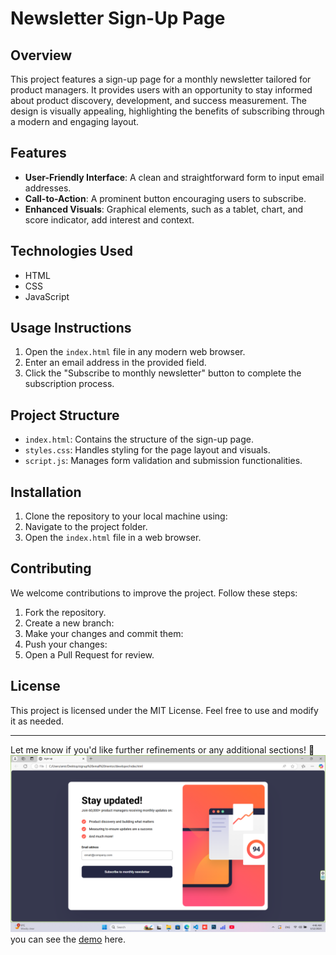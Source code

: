 # Newsletter Sign-Up Page

## Overview

This project features a sign-up page for a monthly newsletter tailored for product managers. It provides users with an opportunity to stay informed about product discovery, development, and success measurement. The design is visually appealing, highlighting the benefits of subscribing through a modern and engaging layout.

## Features

- **User-Friendly Interface**: A clean and straightforward form to input email addresses.
- **Call-to-Action**: A prominent button encouraging users to subscribe.
- **Enhanced Visuals**: Graphical elements, such as a tablet, chart, and score indicator, add interest and context.

## Technologies Used

- HTML
- CSS
- JavaScript

## Usage Instructions

1. Open the `index.html` file in any modern web browser.
2. Enter an email address in the provided field.
3. Click the "Subscribe to monthly newsletter" button to complete the subscription process.

## Project Structure

- `index.html`: Contains the structure of the sign-up page.
- `styles.css`: Handles styling for the page layout and visuals.
- `script.js`: Manages form validation and submission functionalities.

## Installation

1. Clone the repository to your local machine using:
2. Navigate to the project folder.
3. Open the `index.html` file in a web browser.

## Contributing

We welcome contributions to improve the project. Follow these steps:

1. Fork the repository.
2. Create a new branch:
3. Make your changes and commit them:
4. Push your changes:
5. Open a Pull Request for review.

## License

This project is licensed under the MIT License. Feel free to use and modify it as needed.

---

Let me know if you'd like further refinements or any additional sections! 🚀
<img src="./assets/images/Screenshot (4).png">
you can see the <a href="#">demo</a> here.
